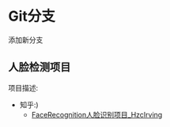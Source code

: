 # Git分支
添加新分支

## 人脸检测项目
项目描述: 
- 知乎:)   
  - [FaceRecognition人脸识别项目_HzcIrving](https://zhuanlan.zhihu.com/p/59425225) 

